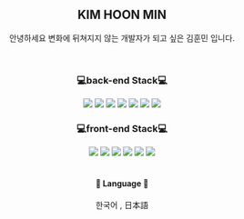 
<div align="center">
  <h2> KIM HOON MIN</h2>
  <p>안녕하세요 변화에 뒤쳐지지 않는 개발자가 되고 싶은 김훈민 입니다.</p>

<br>
<h3> <strong> 💻back-end Stack💻 </strong></h3>
<img src="https://img.shields.io/badge/Spring-6DB33F?style=flat&logo=Spring&logoColor=white"/> <img src="https://img.shields.io/badge/SpringBoot-6DB33F?style=flat&logo=SpringBoot&logoColor=white"/>   <img src="https://img.shields.io/badge/Django-092E20?style=flat&logo=Django&logoColor=white"/>  <img src="https://img.shields.io/badge/Python-3776AB?style=flat&logo=Python&logoColor=white"/>  <img src="https://img.shields.io/badge/RPA-blue?style=flat "/> <img src="https://img.shields.io/badge/MySQL-4479A1?style=flat&logo=MySQL&logoColor=white"/> <img src="https://img.shields.io/badge/Oracle-red?style=flat&logo=Oracle&logoColor=white"/> 
<h3> <strong> 💻front-end Stack💻 </strong></h3>
<img src="https://img.shields.io/badge/React-61DAFB?style=flat&logo=React&logoColor=white"/> <img src="https://img.shields.io/badge/Axios-5A29E4?style=flat&logo=Axios&logoColor=white"/> <img src="https://img.shields.io/badge/HTML5-E34F26?style=flat&logo=HTML5&logoColor=white"/> <img src="https://img.shields.io/badge/CSS3-1572B6?style=flat&logo=CSS3&logoColor=white"/>  <img src="https://img.shields.io/badge/JavaScript-F7DF1E?style=flat&logo=JavaScript&logoColor=white"/> <img src="https://img.shields.io/badge/JQuery-0769AD?style=flat&logo=JQuery&logoColor=white"/> 
<br>
<br>
<h4>🚩 Language 🚩</h4>
한국어 , 日本語
</div>

